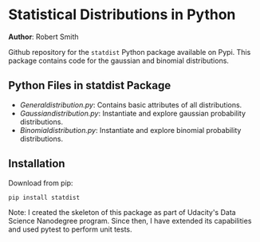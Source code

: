 # Statistical Distributions in Python
**Author**: Robert Smith

Github repository for the `statdist` Python package available on Pypi. This package contains code
for the gaussian and binomial distributions.  

## Python Files in statdist Package
- *Generaldistribution.py*: Contains basic attributes of all distributions.
- *Gaussiandistribution.py*: Instantiate and explore gaussian probability distributions.
- *Binomialdistribution.py*: Instantiate and explore binomial probability distributions.

## Installation
Download from pip:

`pip install statdist`

Note: I created the skeleton of this package as part of Udacity's Data Science Nanodegree program. 
Since then, I have extended its capabilities and used pytest to perform unit tests.  